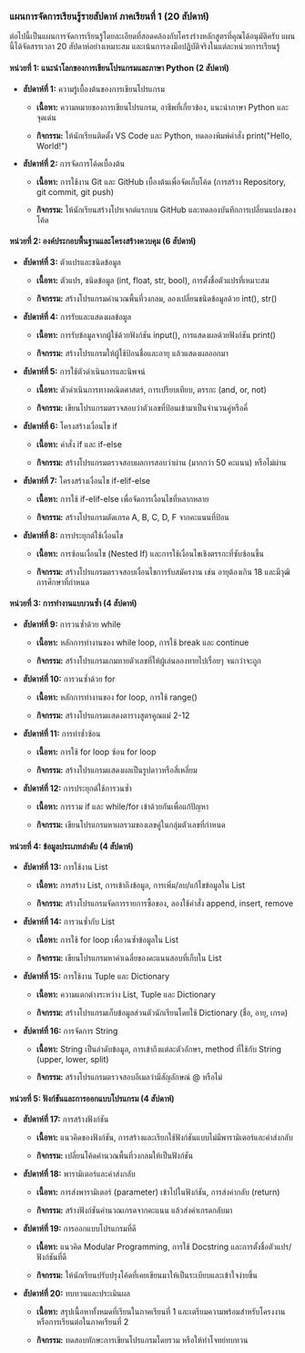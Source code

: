 ### **แผนการจัดการเรียนรู้รายสัปดาห์ ภาคเรียนที่ 1 (20 สัปดาห์)**

ต่อไปนี้เป็นแผนการจัดการเรียนรู้โดยละเอียดที่สอดคล้องกับโครงร่างหลักสูตรที่คุณได้อนุมัติครับ แผนนี้ได้จัดสรรเวลา 20 สัปดาห์อย่างเหมาะสม และเน้นการลงมือปฏิบัติจริงในแต่ละหน่วยการเรียนรู้

#### **หน่วยที่ 1: แนะนำโลกของการเขียนโปรแกรมและภาษา Python (2 สัปดาห์)**

*   **สัปดาห์ที่ 1:** ความรู้เบื้องต้นของการเขียนโปรแกรม
    
    *   **เนื้อหา:** ความหมายของการเขียนโปรแกรม, อาชีพที่เกี่ยวข้อง, แนะนำภาษา Python และจุดเด่น
        
    *   **กิจกรรม:** ให้นักเรียนติดตั้ง VS Code และ Python, ทดลองพิมพ์คำสั่ง print("Hello, World!")
        
*   **สัปดาห์ที่ 2:** การจัดการโค้ดเบื้องต้น
    
    *   **เนื้อหา:** การใช้งาน Git และ GitHub เบื้องต้นเพื่อจัดเก็บโค้ด (การสร้าง Repository, git commit, git push)
        
    *   **กิจกรรม:** ให้นักเรียนสร้างโปรเจกต์แรกบน GitHub และทดลองบันทึกการเปลี่ยนแปลงของโค้ด
        

#### **หน่วยที่ 2: องค์ประกอบพื้นฐานและโครงสร้างควบคุม (6 สัปดาห์)**

*   **สัปดาห์ที่ 3:** ตัวแปรและชนิดข้อมูล
    
    *   **เนื้อหา:** ตัวแปร, ชนิดข้อมูล (int, float, str, bool), การตั้งชื่อตัวแปรที่เหมาะสม
        
    *   **กิจกรรม:** สร้างโปรแกรมคำนวณพื้นที่วงกลม, ลองเปลี่ยนชนิดข้อมูลด้วย int(), str()
        
*   **สัปดาห์ที่ 4:** การรับและแสดงผลข้อมูล
    
    *   **เนื้อหา:** การรับข้อมูลจากผู้ใช้ด้วยฟังก์ชัน input(), การแสดงผลด้วยฟังก์ชัน print()
        
    *   **กิจกรรม:** สร้างโปรแกรมให้ผู้ใช้ป้อนชื่อและอายุ แล้วแสดงผลออกมา
        
*   **สัปดาห์ที่ 5:** การใช้ตัวดำเนินการและนิพจน์
    
    *   **เนื้อหา:** ตัวดำเนินการทางคณิตศาสตร์, การเปรียบเทียบ, ตรรกะ (and, or, not)
        
    *   **กิจกรรม:** เขียนโปรแกรมตรวจสอบว่าตัวเลขที่ป้อนเข้ามาเป็นจำนวนคู่หรือคี่
        
*   **สัปดาห์ที่ 6:** โครงสร้างเงื่อนไข if
    
    *   **เนื้อหา:** คำสั่ง if และ if-else
        
    *   **กิจกรรม:** สร้างโปรแกรมตรวจสอบผลการสอบว่าผ่าน (มากกว่า 50 คะแนน) หรือไม่ผ่าน
        
*   **สัปดาห์ที่ 7:** โครงสร้างเงื่อนไข if-elif-else
    
    *   **เนื้อหา:** การใช้ if-elif-else เพื่อจัดการเงื่อนไขที่หลากหลาย
        
    *   **กิจกรรม:** สร้างโปรแกรมตัดเกรด A, B, C, D, F จากคะแนนที่ป้อน
        
*   **สัปดาห์ที่ 8:** การประยุกต์ใช้เงื่อนไข
    
    *   **เนื้อหา:** การซ้อนเงื่อนไข (Nested If) และการใช้เงื่อนไขเชิงตรรกะที่ซับซ้อนขึ้น
        
    *   **กิจกรรม:** สร้างโปรแกรมตรวจสอบเงื่อนไขการรับสมัครงาน เช่น อายุต้องเกิน 18 และมีวุฒิการศึกษาที่กำหนด
        

#### **หน่วยที่ 3: การทำงานแบบวนซ้ำ (4 สัปดาห์)**

*   **สัปดาห์ที่ 9:** การวนซ้ำด้วย while
    
    *   **เนื้อหา:** หลักการทำงานของ while loop, การใช้ break และ continue
        
    *   **กิจกรรม:** สร้างโปรแกรมเกมทายตัวเลขที่ให้ผู้เล่นลองทายไปเรื่อยๆ จนกว่าจะถูก
        
*   **สัปดาห์ที่ 10:** การวนซ้ำด้วย for
    
    *   **เนื้อหา:** หลักการทำงานของ for loop, การใช้ range()
        
    *   **กิจกรรม:** สร้างโปรแกรมแสดงตารางสูตรคูณแม่ 2-12
        
*   **สัปดาห์ที่ 11:** การทำซ้ำซ้อน
    
    *   **เนื้อหา:** การใช้ for loop ซ้อน for loop
        
    *   **กิจกรรม:** สร้างโปรแกรมแสดงผลเป็นรูปดาวหรือสี่เหลี่ยม
        
*   **สัปดาห์ที่ 12:** การประยุกต์ใช้การวนซ้ำ
    
    *   **เนื้อหา:** การรวม if และ while/for เข้าด้วยกันเพื่อแก้ปัญหา
        
    *   **กิจกรรม:** เขียนโปรแกรมหาผลรวมของเลขคู่ในกลุ่มตัวเลขที่กำหนด
        

#### **หน่วยที่ 4: ข้อมูลประเภทลำดับ (4 สัปดาห์)**

*   **สัปดาห์ที่ 13:** การใช้งาน List
    
    *   **เนื้อหา:** การสร้าง List, การเข้าถึงข้อมูล, การเพิ่ม/ลบ/แก้ไขข้อมูลใน List
        
    *   **กิจกรรม:** สร้างโปรแกรมจัดการรายการซื้อของ, ลองใช้คำสั่ง append, insert, remove
        
*   **สัปดาห์ที่ 14:** การวนซ้ำกับ List
    
    *   **เนื้อหา:** การใช้ for loop เพื่อวนซ้ำข้อมูลใน List
        
    *   **กิจกรรม:** เขียนโปรแกรมหาค่าเฉลี่ยของคะแนนสอบที่เก็บใน List
        
*   **สัปดาห์ที่ 15:** การใช้งาน Tuple และ Dictionary
    
    *   **เนื้อหา:** ความแตกต่างระหว่าง List, Tuple และ Dictionary
        
    *   **กิจกรรม:** สร้างโปรแกรมเก็บข้อมูลส่วนตัวนักเรียนโดยใช้ Dictionary (ชื่อ, อายุ, เกรด)
        
*   **สัปดาห์ที่ 16:** การจัดการ String
    
    *   **เนื้อหา:** String เป็นลำดับข้อมูล, การเข้าถึงแต่ละตัวอักษร, method ที่ใช้กับ String (upper, lower, split)
        
    *   **กิจกรรม:** สร้างโปรแกรมตรวจสอบอีเมลว่ามีสัญลักษณ์ @ หรือไม่
        

#### **หน่วยที่ 5: ฟังก์ชันและการออกแบบโปรแกรม (4 สัปดาห์)**

*   **สัปดาห์ที่ 17:** การสร้างฟังก์ชัน
    
    *   **เนื้อหา:** แนวคิดของฟังก์ชัน, การสร้างและเรียกใช้ฟังก์ชันแบบไม่มีพารามิเตอร์และค่าส่งกลับ
        
    *   **กิจกรรม:** เปลี่ยนโค้ดคำนวณพื้นที่วงกลมให้เป็นฟังก์ชัน
        
*   **สัปดาห์ที่ 18:** พารามิเตอร์และค่าส่งกลับ
    
    *   **เนื้อหา:** การส่งพารามิเตอร์ (parameter) เข้าไปในฟังก์ชัน, การส่งค่ากลับ (return)
        
    *   **กิจกรรม:** สร้างฟังก์ชันคำนวณเกรดจากคะแนน แล้วส่งค่าเกรดกลับมา
        
*   **สัปดาห์ที่ 19:** การออกแบบโปรแกรมที่ดี
    
    *   **เนื้อหา:** แนวคิด Modular Programming, การใช้ Docstring และการตั้งชื่อตัวแปร/ฟังก์ชันที่ดี
        
    *   **กิจกรรม:** ให้นักเรียนปรับปรุงโค้ดที่เคยเขียนมาให้เป็นระเบียบและเข้าใจง่ายขึ้น
        
*   **สัปดาห์ที่ 20:** ทบทวนและประเมินผล
    
    *   **เนื้อหา:** สรุปเนื้อหาทั้งหมดที่เรียนในภาคเรียนที่ 1 และเตรียมความพร้อมสำหรับโครงงานหรือการเรียนต่อในภาคเรียนที่ 2
        
    *   **กิจกรรม:** ทดสอบทักษะการเขียนโปรแกรมโดยรวม หรือให้ทำโจทย์ทบทวน
